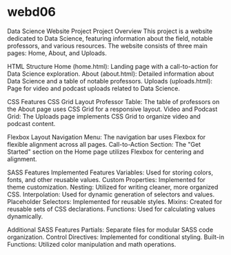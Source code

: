 # webd06
Data Science Website Project
Project Overview
This project is a website dedicated to Data Science, featuring information about the field, notable professors, and various resources. The website consists of three main pages: Home, About, and Uploads.

HTML Structure
Home (home.html): Landing page with a call-to-action for Data Science exploration.
About (about.html): Detailed information about Data Science and a table of notable professors.
Uploads (uploads.html): Page for video and podcast uploads related to Data Science.

CSS Features
CSS Grid Layout
Professor Table: The table of professors on the About page uses CSS Grid for a responsive layout.
Video and Podcast Grid: The Uploads page implements CSS Grid to organize video and podcast content.

Flexbox Layout
Navigation Menu: The navigation bar uses Flexbox for flexible alignment across all pages.
Call-to-Action Section: The "Get Started" section on the Home page utilizes Flexbox for centering and alignment.

SASS Features
Implemented Features
Variables: Used for storing colors, fonts, and other reusable values.
Custom Properties: Implemented for theme customization.
Nesting: Utilized for writing cleaner, more organized CSS.
Interpolation: Used for dynamic generation of selectors and values.
Placeholder Selectors: Implemented for reusable styles.
Mixins: Created for reusable sets of CSS declarations.
Functions: Used for calculating values dynamically.

Additional SASS Features
Partials: Separate files for modular SASS code organization.
Control Directives: Implemented for conditional styling.
Built-in Functions: Utilized color manipulation and math operations.

